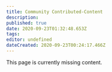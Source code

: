 ```yaml
---
title: Community Contributed-Content
description: 
published: true
date: 2020-09-23T01:32:48.653Z
tags: 
editor: undefined
dateCreated: 2020-09-23T00:24:17.466Z
---
```


This page is currently missing content.